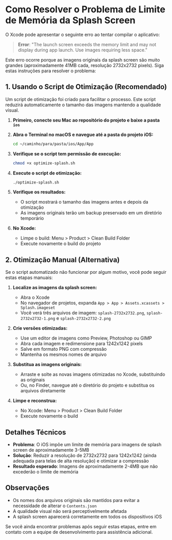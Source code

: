 # Como Resolver o Problema de Limite de Memória da Splash Screen

O Xcode pode apresentar o seguinte erro ao tentar compilar o aplicativo:

> **Error**: "The launch screen exceeds the memory limit and may not display during app launch. Use images requiring less space."

Este erro ocorre porque as imagens originais da splash screen são muito grandes (aproximadamente 41MB cada, resolução 2732x2732 pixels). Siga estas instruções para resolver o problema:

## 1. Usando o Script de Otimização (Recomendado)

Um script de otimização foi criado para facilitar o processo. Este script reduzirá automaticamente o tamanho das imagens mantendo a qualidade visual.

1. **Primeiro, conecte seu Mac ao repositório do projeto e baixe a pasta `ios`**

2. **Abra o Terminal no macOS e navegue até a pasta do projeto iOS:**
   ```bash
   cd ~/caminho/para/pasta/ios/App/App
   ```

3. **Verifique se o script tem permissão de execução:**
   ```bash
   chmod +x optimize-splash.sh
   ```

4. **Execute o script de otimização:**
   ```bash
   ./optimize-splash.sh
   ```

5. **Verifique os resultados:**
   - O script mostrará o tamanho das imagens antes e depois da otimização
   - As imagens originais terão um backup preservado em um diretório temporário

6. **No Xcode:**
   - Limpe o build: Menu > Product > Clean Build Folder
   - Execute novamente o build do projeto

## 2. Otimização Manual (Alternativa)

Se o script automatizado não funcionar por algum motivo, você pode seguir estas etapas manuais:

1. **Localize as imagens da splash screen:**
   - Abra o Xcode
   - No navegador de projetos, expanda `App > App > Assets.xcassets > Splash.imageset`
   - Você verá três arquivos de imagem: `splash-2732x2732.png`, `splash-2732x2732-1.png` e `splash-2732x2732-2.png`

2. **Crie versões otimizadas:**
   - Use um editor de imagens como Preview, Photoshop ou GIMP
   - Abra cada imagem e redimensione para 1242x1242 pixels
   - Salve em formato PNG com compressão
   - Mantenha os mesmos nomes de arquivo

3. **Substitua as imagens originais:**
   - Arraste e solte as novas imagens otimizadas no Xcode, substituindo as originais
   - Ou, no Finder, navegue até o diretório do projeto e substitua os arquivos diretamente

4. **Limpe e reconstrua:**
   - No Xcode: Menu > Product > Clean Build Folder
   - Execute novamente o build

## Detalhes Técnicos

- **Problema**: O iOS impõe um limite de memória para imagens de splash screen de aproximadamente 3-5MB
- **Solução**: Reduzir a resolução de 2732x2732 para 1242x1242 (ainda adequada para telas de alta resolução) e otimizar a compressão
- **Resultado esperado**: Imagens de aproximadamente 2-4MB que não excederão o limite de memória

## Observações

- Os nomes dos arquivos originais são mantidos para evitar a necessidade de alterar o `Contents.json`
- A qualidade visual não será perceptivelmente afetada 
- A splash screen aparecerá corretamente em todos os dispositivos iOS

Se você ainda encontrar problemas após seguir estas etapas, entre em contato com a equipe de desenvolvimento para assistência adicional.